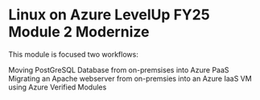 # Linux on Azure LevelUp FY25 Module 2 Modernize

This module is focused two workflows:

Moving PostGreSQL Database from on-premsises into Azure PaaS
Migrating an Apache webserver from on-premsies into an Azure IaaS VM using Azure Verified Modules